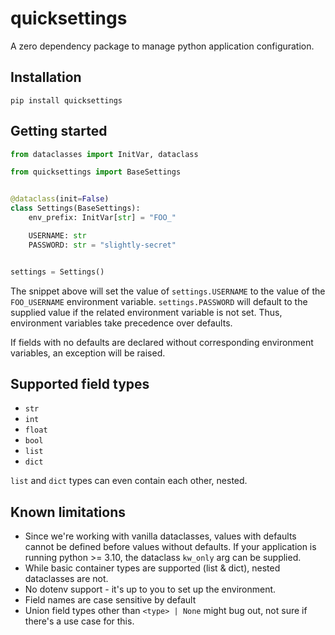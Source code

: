 # quicksettings
A zero dependency package to manage python application configuration.

## Installation

`pip install quicksettings`

## Getting started

```py
from dataclasses import InitVar, dataclass

from quicksettings import BaseSettings


@dataclass(init=False)
class Settings(BaseSettings):
    env_prefix: InitVar[str] = "FOO_"

    USERNAME: str
    PASSWORD: str = "slightly-secret"


settings = Settings()
```

The snippet above will set the value of `settings.USERNAME` to the value of the `FOO_USERNAME` environment variable.
`settings.PASSWORD` will default to the supplied value if the related environment variable is not set. Thus, environment variables take precedence over defaults.

If fields with no defaults are declared without corresponding environment variables, an exception will be raised.

## Supported field types

* `str`
* `int`
* `float`
* `bool`
* `list`
* `dict`

`list` and `dict` types can even contain each other, nested.

## Known limitations

* Since we're working with vanilla dataclasses, values with defaults cannot be defined before values without defaults. If your application is running python >= 3.10, the dataclass `kw_only` arg can be supplied.
* While basic container types are supported (list & dict), nested dataclasses are not.
* No dotenv support - it's up to you to set up the environment.
* Field names are case sensitive by default
* Union field types other than `<type> | None` might bug out, not sure if there's a use case for this.
